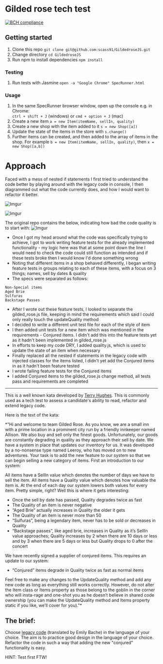 # Gilded rose tech test

[![BCH compliance](https://bettercodehub.com/edge/badge/scass91/GildedroseJS?branch=master)](https://bettercodehub.com/)

## Getting started

1. Clone this repo `git clone git@github.com:scass91/GildedroseJS.git`
2. Change directory `cd GildedroseJS`
3. Run npm to install dependencies `npm install`

### Testing

1. Run tests with Jasmine `open -a "Google Chrome" SpecRunner.html`

### Usage
1. In the same SpecRunner browser window, open up the console e.g. in Chrome:  
  `ctrl + shift + J` (windows) or
 `cmd + option + J` (mac)
2. Create a new item `a = new Item(itemName, sellIn, quality)`
3. Create a new shop with the item added to it `s = new Shop([a])`
4. Update the state of the items in the store with `s.change()`
5. Further items can be created, and then added to the array of items in the shop. For example `b = new Item(itemName, sellIn, quality)`, then `x = new Shop([a,b])`

# Approach

Faced with a mess of nested if statements I first tried to understand the code better by playing around with the legacy code in console, I then diagrammed out what the code currently does, and how I would want to refactor it better.

![Imgur](https://i.imgur.com/C62xtVK.png)

![Imgur](https://i.imgur.com/dfAID7s.png)

The original repo contains the below, indicating how bad the code quality is to start with:
![Imgur](https://i.imgur.com/AAaXXTA.png)


* Once I got my head around what the code was specifically trying to achieve, I got to work writing feature tests for the already implemented functionality - my logic here was that at some point down the line I would need to check the code could still function as intended and if these tests broke then I would know I'd done something wrong
* Noting that different items in a shop behaved differently, I began writing feature tests in groups relating to each of these items, with a focus on 3 things; names, sell by dates & quality
* The specs were separated as follows:
```
Non-Special items
Aged Brie
Sulfuras
Backstage Passes
```
* After I wrote out these feature tests, I looked to separate the gilded_rose.js file, keeping in mind the requirements which said I could only really touch the updateQuality method
* I decided to write a different unit test file for each of the style of item
* I then added unit tests for a new item which was mentioned in the requirements - Conjured items. I didn't add this into the feature tests yet as it hadn't been implemented in gilded_rose.js
* In efforts to keep my code DRY, I added quality.js, which is used to update the state of an item when necessary
* Finally replaced all the nested if statements in the legacy code with injected classes for the items listed, I didn't yet add the Conjured items in as it hadn't been feature tested
* I wrote failing feature tests for the Conjured items
* I added Conjured items to the gilded_rose.js change method, all tests pass and requirements are completed

--------

This is a well known kata developed by [Terry Hughes](http://iamnotmyself.com/2011/02/13/refactor-this-the-gilded-rose-kata/). This is commonly used as a tech test to assess a candidate's ability to read, refactor and extend legacy code.

Here is the text of the kata:

*"Hi and welcome to team Gilded Rose. As you know, we are a small inn with a prime location in a prominent city run by a friendly innkeeper named Allison. We also buy and sell only the finest goods. Unfortunately, our goods are constantly degrading in quality as they approach their sell by date. We have a system in place that updates our inventory for us. It was developed by a no-nonsense type named Leeroy, who has moved on to new adventures. Your task is to add the new feature to our system so that we can begin selling a new category of items. First an introduction to our system:

All items have a SellIn value which denotes the number of days we have to sell the item. All items have a Quality value which denotes how valuable the item is. At the end of each day our system lowers both values for every item. Pretty simple, right? Well this is where it gets interesting:

- Once the sell by date has passed, Quality degrades twice as fast
- The Quality of an item is never negative
- “Aged Brie” actually increases in Quality the older it gets
- The Quality of an item is never more than 50
- “Sulfuras”, being a legendary item, never has to be sold or decreases in Quality
- “Backstage passes”, like aged brie, increases in Quality as it’s SellIn value approaches; Quality increases by 2 when there are 10 days or less and by 3 when there are 5 days or less but Quality drops to 0 after the concert

We have recently signed a supplier of conjured items. This requires an update to our system:

* “Conjured” items degrade in Quality twice as fast as normal items

Feel free to make any changes to the UpdateQuality method and add any new code as long as everything still works correctly. However, do not alter the Item class or Items property as those belong to the goblin in the corner who will insta-rage and one-shot you as he doesn’t believe in shared code ownership (you can make the UpdateQuality method and Items property static if you like, we’ll cover for you)."*

## The brief:

Choose [legacy code](https://github.com/emilybache/GildedRose-Refactoring-Kata) (translated by Emily Bache) in the language of your choice. The aim is to practice good design in the language of your choice. Refactor the code in such a way that adding the new "conjured" functionality is easy.

HINT: Test first FTW!
